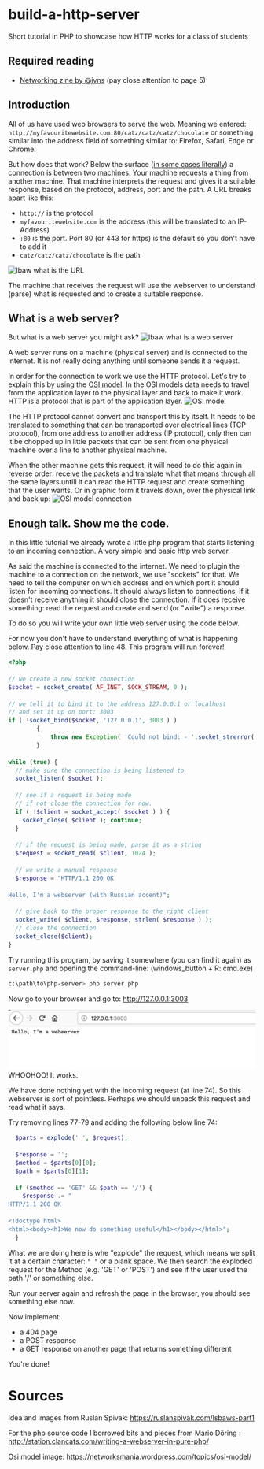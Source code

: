 # build-a-http-server
Short tutorial in PHP to showcase how HTTP works for a class of students

## Required reading
* [Networking zine by @jvns](https://jvns.ca/networking-zine.pdf) (pay close attention to page 5)

## Introduction
All of us have used web browsers to serve the web. Meaning we entered:
`http://myfavouritewebsite.com:80/catz/catz/catz/chocolate` or something similar
into the address field of something similar to: Firefox, Safari, Edge or Chrome.

But how does that work? Below the surface ([in some cases literally](https://www.youtube.com/watch?v=H9R4tznCNB0)) a connection is between two machines. Your machine requests a thing from another machine.
That machine interprets the request and gives it a suitable response, based on 
the protocol, address, port and the path. A URL breaks apart like this:

* `http://` is the protocol
* `myfavouritewebsite.com` is the address (this will be translated to an IP-Address)
* `:80` is the port. Port 80 (or 443 for https) is the default so you don't have to add it
*  `catz/catz/catz/chocolate` is the path

![lbaw what is the URL](https://ruslanspivak.com/lsbaws-part1/LSBAWS_URL_Web_address.png)

The machine that receives the request will use the webserver to understand (parse)
what is requested and to create a suitable response.

## What is a web server?
But what is a web server you might ask?
![lbaw what is a web server](https://ruslanspivak.com/lsbaws-part1/LSBAWS_HTTP_request_response.png)

A web server runs on a machine (physical server) and is connected to the internet. It is not really doing anything until someone sends it a request.

In order for the connection to work we use the HTTP protocol. Let's try to explain this by using the [OSI model](https://en.wikipedia.org/wiki/OSI_model). In the OSI models data needs to travel from the application layer to the physical layer and back to make it work. HTTP is a protocol that is part of the application layer.
![OSI model](https://chrisshort.net/drawings/OSI-Model.png)

The HTTP protocol cannot convert and transport this by itself. It needs to be translated to something that can be transported over electrical lines (TCP protocol), from one address to another address (IP protocol), only then can it be chopped up in little packets that can be sent from one physical machine over a line to another physical machine.

When the other machine gets this request, it will need to do this again in reverse order: receive the packets and translate what that means through all the same layers untill it can read the HTTP request and create something that the user wants.
Or in graphic form it travels down, over the physical link and back up:
![OSI model connection](https://networksmania.files.wordpress.com/2012/03/osi_model.jpg)

## Enough talk. Show me the code.
In this little tutorial we already wrote a little php program that starts listening to an incoming connection. A very simple and basic http web server.

As said the machine is connected to the internet. We need to plugin the machine to a connection on the network, we use "sockets" for that. We need to tell the computer on which address and on which port it should listen for incoming connections. It should always listen to connections, if it doesn't receive anything it should close the connection. If it does receive something: read the request and create and send (or "write") a response.

To do so you will write your own little web server using the code below.

For now you don't have to understand everything of what is happening below. Pay close attention to line 48. This program will run forever!

```php
<?php

// we create a new socket connection
$socket = socket_create( AF_INET, SOCK_STREAM, 0 );

// we tell it to bind it to the address 127.0.0.1 or localhost
// and set it up on port: 3003
if ( !socket_bind($socket, '127.0.0.1', 3003 ) )
		{
			throw new Exception( 'Could not bind: - '.socket_strerror( socket_last_error() ) );
		}

while (true) {
  // make sure the connection is being listened to
  socket_listen( $socket );

  // see if a request is being made
  // if not close the connection for now.
  if ( !$client = socket_accept( $socket ) ) {
    socket_close( $client ); continue;
  }

  // if the request is being made, parse it as a string 
  $request = socket_read( $client, 1024 );
  
  // we write a manual response
  $response = "HTTP/1.1 200 OK

Hello, I'm a webserver (with Russian accent)";
  
  // give back to the proper response to the right client
  socket_write( $client, $response, strlen( $response ) );
  // close the connection
  socket_close($client);
}
```

Try running this program, by saving it somewhere (you can find it again) as `server.php` and opening the command-line: (windows_button + R: cmd.exe)
```bash
c:\path\to\php-server> php server.php 
```

Now go to your browser and go to: http://127.0.0.1:3003

![Server screenshot](serverscreen.png)
WHOOHOO! It works.

We have done nothing yet with the incoming request (at line 74). So this webserver is sort of pointless. Perhaps we should unpack this request and read what it says. 

Try removing lines 77-79 and adding the following below line 74:
```php
  $parts = explode(' ', $request);

  $response = '';
  $method = $parts[0][0];
  $path = $parts[0][1];
  
  if ($method == 'GET' && $path == '/') {
    $response .= "
HTTP/1.1 200 OK

<!doctype html>
<html><body><h1>We now do something useful</h1></body></html>";
  }

```

What we are doing here is whe "explode" the request, which means we split it at a certain character: `" "` or a blank space.
We then search the exploded request for the Method (e.g. 'GET' or 'POST') and see if the user used the path '/' or something else.

Run your server again and refresh the page in the browser, you should see something else now.

Now implement:
* a 404 page
* a POST response
* a GET response on another page that returns something different

You're done!

# Sources
Idea and images from Ruslan Spivak: https://ruslanspivak.com/lsbaws-part1

For the php source code I borrowed bits and pieces from Mario Döring : http://station.clancats.com/writing-a-webserver-in-pure-php/

Osi model image:
https://networksmania.wordpress.com/topics/osi-model/